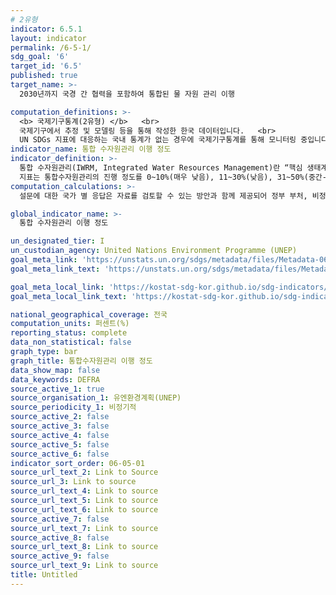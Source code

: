 ```yaml
---
# 2유형 
indicator: 6.5.1
layout: indicator
permalink: /6-5-1/
sdg_goal: '6'
target_id: '6.5'
published: true
target_name: >-
  2030년까지 국경 간 협력을 포함하여 통합된 물 자원 관리 이행

computation_definitions: >-
  <b> 국제기구통계(2유형) </b>   <br>
  국제기구에서 추정 및 모델링 등을 통해 작성한 한국 데이터입니다.   <br>
  UN SDGs 지표에 대응하는 국내 통계가 없는 경우에 국제기구통계를 통해 모니터링 중입니다. 
indicator_name: 통합 수자원관리 이행 정도
indicator_definition: >-
  통합 수자원관리(IWRM, Integrated Water Resources Management)란 “핵심 생태계의 지속가능성을 훼손하지 않고 공평한 방식으로 경제 및 사회적 복지를 극대화하기 위하여 물, 토지, 관련 자원의 협력적 개발 및 관리를 증진하는 과정”을 말함
  지표는 통합수자원관리의 진행 정도를 0~10%(매우 낮음), 11~30%(낮음), 31~50%(중간-낮음), 51~70%(중간-높음), 71~90%(높음), 91~100%(매우 높음) 사이의 퍼센트 값으로 나타냄
computation_calculations: >-
  설문에 대한 국가 별 응답은 자료를 검토할 수 있는 방안과 함께 제공되어 정부 부처, 비정부단체 등의 투명한 검토를 거쳐 타당성에 대한 검증을 받음

global_indicator_name: >-
  통합 수자원관리 이행 정도

un_designated_tier: I
un_custodian_agency: United Nations Environment Programme (UNEP)
goal_meta_link: 'https://unstats.un.org/sdgs/metadata/files/Metadata-06-05-01.pdf'
goal_meta_link_text: 'https://unstats.un.org/sdgs/metadata/files/Metadata-06-05-01.pdf'

goal_meta_local_link: 'https://kostat-sdg-kor.github.io/sdg-indicators/public/data/Metadata-06-05-01_KOR.pdf'
goal_meta_local_link_text: 'https://kostat-sdg-kor.github.io/sdg-indicators/public/data/Metadata-06-05-01_KOR.pdf'

national_geographical_coverage: 전국
computation_units: 퍼센트(%)
reporting_status: complete
data_non_statistical: false
graph_type: bar
graph_title: 통합수자원관리 이행 정도
data_show_map: false
data_keywords: DEFRA
source_active_1: true
source_organisation_1: 유엔환경계획(UNEP)
source_periodicity_1: 비정기적
source_active_2: false
source_active_3: false
source_active_4: false
source_active_5: false
source_active_6: false
indicator_sort_order: 06-05-01
source_url_text_2: Link to Source
source_url_3: Link to source
source_url_text_4: Link to source
source_url_text_5: Link to source
source_url_text_6: Link to source
source_active_7: false
source_url_text_7: Link to source
source_active_8: false
source_url_text_8: Link to source
source_active_9: false
source_url_text_9: Link to source
title: Untitled
---
```

